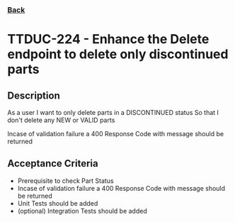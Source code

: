 ### [Back](../README.md)

TTDUC-224 - Enhance the Delete endpoint to delete only discontinued parts
============

## Description
As a user I want to only delete parts in a DISCONTINUED status
So that I don't delete any NEW or VALID parts

Incase of validation failure a 400 Response Code with message should be returned

## Acceptance Criteria
- Prerequisite to check Part Status
- Incase of validation failure a 400 Response Code with message should be returned
- Unit Tests should be added
- (optional) Integration Tests should be added
